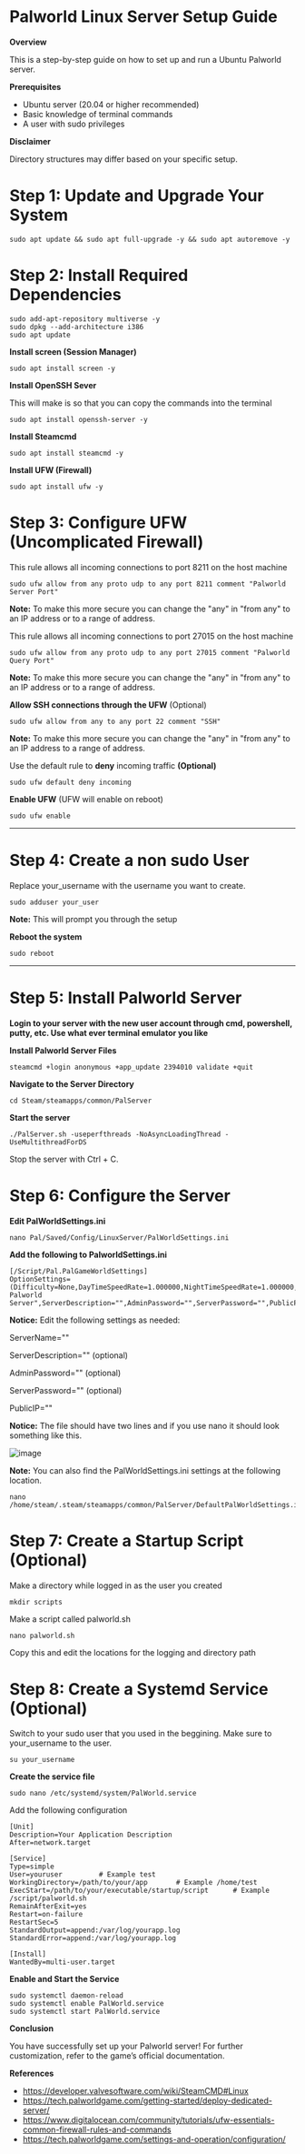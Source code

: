 # Palworld Linux Server Setup Guide

**Overview**

This is a step-by-step guide on how to set up and run a Ubuntu Palworld server.

**Prerequisites**

- Ubuntu server (20.04 or higher recommended)
- Basic knowledge of terminal commands
- A user with sudo privileges

**Disclaimer**

Directory structures may differ based on your specific setup.

# Step 1: Update and Upgrade Your System

    sudo apt update && sudo apt full-upgrade -y && sudo apt autoremove -y

# Step 2: Install Required Dependencies

    sudo add-apt-repository multiverse -y
    sudo dpkg --add-architecture i386
    sudo apt update

**Install screen (Session Manager)**

    sudo apt install screen -y

**Install OpenSSH Sever**

This will make is so that you can copy the commands into the terminal

    sudo apt install openssh-server -y

**Install Steamcmd**

    sudo apt install steamcmd -y

**Install UFW (Firewall)**

    sudo apt install ufw -y

# Step 3: Configure UFW (Uncomplicated Firewall)

This rule allows all incoming connections to port 8211 on the host machine

    sudo ufw allow from any proto udp to any port 8211 comment "Palworld Server Port"

**Note:** To make this more secure you can change the "any" in "from any" to an IP address or to a range of address.

This rule allows all incoming connections to port 27015 on the host machine

    sudo ufw allow from any proto udp to any port 27015 comment "Palworld Query Port"

**Note:** To make this more secure you can change the "any" in "from any" to an IP address or to a range of address.

**Allow SSH connections through the UFW** (Optional)

    sudo ufw allow from any to any port 22 comment "SSH"

**Note:** To make this more secure you can change the "any" in "from any" to an IP address to a range of address.

Use the default rule to **deny** incoming traffic **(Optional)**

    sudo ufw default deny incoming

**Enable UFW** (UFW will enable on reboot)

    sudo ufw enable
    
--------------------------------------------------------------------------------
# Step 4: Create a non sudo User

Replace your_username with the username you want to create.

    sudo adduser your_user

**Note:** This will prompt you through the setup

**Reboot the system**

    sudo reboot

-------------------------------------------------------------------------------
# Step 5: Install Palworld Server

**Login to your server with the new user account through cmd, powershell, putty, etc. Use what ever terminal emulator you like**

**Install Palworld Server Files**

    steamcmd +login anonymous +app_update 2394010 validate +quit

**Navigate to the Server Directory**

    cd Steam/steamapps/common/PalServer

**Start the server**

    ./PalServer.sh -useperfthreads -NoAsyncLoadingThread -UseMultithreadForDS

Stop the server with Ctrl + C.

# Step 6: Configure the Server

**Edit PalWorldSettings.ini**

    nano Pal/Saved/Config/LinuxServer/PalWorldSettings.ini

**Add the following to PalworldSettings.ini**

    [/Script/Pal.PalGameWorldSettings]
    OptionSettings=(Difficulty=None,DayTimeSpeedRate=1.000000,NightTimeSpeedRate=1.000000,ExpRate=1.000000,PalCaptureRate=1.000000,PalSpawnNumRate=1.000000,PalDamageRateAttack=1.000000,PalDamageRateDefense=1.000000,PlayerDamageRateAttack=1.000000,PlayerDamageRateDefense=1.000000,PlayerStomachDecreaceRate=1.000000,PlayerStaminaDecreaceRate=1.000000,PlayerAutoHPRegeneRate=1.000000,PlayerAutoHpRegeneRateInSleep=1.000000,PalStomachDecreaceRate=1.000000,PalStaminaDecreaceRate=1.000000,PalAutoHPRegeneRate=1.000000,PalAutoHpRegeneRateInSleep=1.000000,BuildObjectDamageRate=1.000000,BuildObjectDeteriorationDamageRate=1.000000,CollectionDropRate=1.000000,CollectionObjectHpRate=1.000000,CollectionObjectRespawnSpeedRate=1.000000,EnemyDropItemRate=1.000000,DeathPenalty=All,bEnablePlayerToPlayerDamage=False,bEnableFriendlyFire=False,bEnableInvaderEnemy=True,bActiveUNKO=False,bEnableAimAssistPad=True,bEnableAimAssistKeyboard=False,DropItemMaxNum=3000,DropItemMaxNum_UNKO=100,BaseCampMaxNum=128,BaseCampWorkerMaxNum=15,DropItemAliveMaxHours=1.000000,bAutoResetGuildNoOnlinePlayers=False,AutoResetGuildTimeNoOnlinePlayers=72.000000,GuildPlayerMaxNum=20,BaseCampMaxNumInGuild=4,PalEggDefaultHatchingTime=72.000000,WorkSpeedRate=1.000000,AutoSaveSpan=30.000000,bIsMultiplay=False,bIsPvP=False,bCanPickupOtherGuildDeathPenaltyDrop=False,bEnableNonLoginPenalty=True,bEnableFastTravel=True,bIsStartLocationSelectByMap=True,bExistPlayerAfterLogout=False,bEnableDefenseOtherGuildPlayer=False,bInvisibleOtherGuildBaseCampAreaFX=False,CoopPlayerMaxNum=4,ServerPlayerMaxNum=32,ServerName="Default Palworld Server",ServerDescription="",AdminPassword="",ServerPassword="",PublicPort=8211,PublicIP="",RCONEnabled=False,RCONPort=25575,Region="",bUseAuth=True,BanListURL="https://api.palworldgame.com/api/banlist.txt",RESTAPIEnabled=False,RESTAPIPort=8212,bShowPlayerList=False,AllowConnectPlatform=Steam,bIsUseBackupSaveData=True,LogFormatType=Text,SupplyDropSpan=180)

**Notice:** Edit the following settings as needed:

ServerName=""

ServerDescription="" (optional)

AdminPassword="" (optional)

ServerPassword="" (optional)

PublicIP=""

**Notice:** The file should have two lines and if you use nano it should look something like this.

![image](https://github.com/user-attachments/assets/3efb9777-25d3-49ec-8846-e56372c564f0)

**Note:** You can also find the PalWorldSettings.ini settings at the following location.

    nano /home/steam/.steam/steamapps/common/PalServer/DefaultPalWorldSettings.ini

# Step 7: Create a Startup Script (Optional)

Make a directory while logged in as the user you created

    mkdir scripts

Make a script called palworld.sh

    nano palworld.sh

Copy this and edit the locations for the logging and directory path

    

# Step 8: Create a Systemd Service (Optional)

Switch to your sudo user that you used in the beggining. Make sure to your_username to the user.

    su your_username

**Create the service file**

    sudo nano /etc/systemd/system/PalWorld.service

Add the following configuration

    [Unit]
    Description=Your Application Description
    After=network.target

    [Service]
    Type=simple
    User=youruser         # Example test
    WorkingDirectory=/path/to/your/app       # Example /home/test
    ExecStart=/path/to/your/executable/startup/script      # Example /script/palworld.sh
    RemainAfterExit=yes
    Restart=on-failure
    RestartSec=5
    StandardOutput=append:/var/log/yourapp.log
    StandardError=append:/var/log/yourapp.log

    [Install]
    WantedBy=multi-user.target

**Enable and Start the Service**

    sudo systemctl daemon-reload
    sudo systemctl enable PalWorld.service
    sudo systemctl start PalWorld.service

**Conclusion**

You have successfully set up your Palworld server! For further customization, refer to the game’s official documentation.


**References**
- https://developer.valvesoftware.com/wiki/SteamCMD#Linux
- https://tech.palworldgame.com/getting-started/deploy-dedicated-server/
- https://www.digitalocean.com/community/tutorials/ufw-essentials-common-firewall-rules-and-commands
- https://tech.palworldgame.com/settings-and-operation/configuration/
